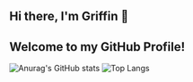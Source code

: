 ## Hi there, I'm Griffin 👋 
## Welcome to my GitHub Profile!
![Anurag's GitHub stats](https://github-readme-stats.vercel.app/api?username=MaybeGriffin&show_icons=true&theme=transparent&hide=stars,prs)
![Top Langs](https://github-readme-stats.vercel.app/api/top-langs/?username=MaybeGriffin&layout=compact)
